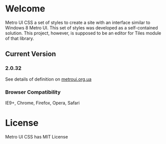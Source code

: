 # Welcome

Metro UI CSS a set of styles to create a site with an interface similar to Windows 8 Metro UI. This set of styles was developed as a self-contained solution.
This project, however, is supposed to be an editor for Tiles module of that library. 

## Current Version

### 2.0.32

See details of definition on [metroui.org.ua](http://metroui.org.ua)



### Browser Compatibility

IE9+, Chrome, Firefox, Opera, Safari

# License

Metro UI CSS has MIT License
